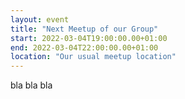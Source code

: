 ```yaml
---
layout: event
title: "Next Meetup of our Group"
start: 2022-03-04T19:00:00.00+01:00
end: 2022-03-04T22:00:00.00+01:00
location: "Our usual meetup location"
---
```



bla bla bla 